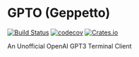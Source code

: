 # GPTO (Geppetto)

[![Build Status](https://github.com/alanvardy/gpto/workflows/ci/badge.svg)](https://github.com/alanvardy/gpto) [![codecov](https://codecov.io/gh/alanvardy/gpto/branch/master/graph/badge.svg?token=9FBJK1SU0K)](https://codecov.io/gh/alanvardy/gpto) [![Crates.io](https://img.shields.io/crates/v/gpto.svg)](https://crates.io/crates/gpto)

An Unofficial OpenAI GPT3 Terminal Client
